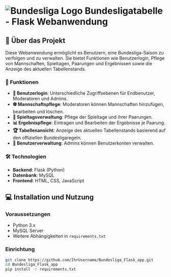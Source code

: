 # ![Bundesliga Logo](https://www.google.com/url?sa=i&url=https%3A%2F%2Fwww.derbystar.de%2Fblogs%2Fnews%2Finspiriert-vom-klassischen-fussball-derbystar-prasentiert-den-offiziellen-spielball-der-bundesliga-und-2-bundesliga-fur-die-saison-2023-24&psig=AOvVaw1U0p9OoTnT3G8NBrPrScho&ust=1700562935575000&source=images&cd=vfe&opi=89978449&ved=0CBIQjRxqFwoTCJDXst-w0oIDFQAAAAAdAAAAABAE) Bundesligatabelle - Flask Webanwendung

## 🌟 Über das Projekt

Diese Webanwendung ermöglicht es Benutzern, eine Bundesliga-Saison zu verfolgen und zu verwalten. Sie bietet Funktionen wie Benutzerlogin, Pflege von Mannschaften, Spieltagen, Paarungen und Ergebnissen sowie die Anzeige des aktuellen Tabellenstands.

### 🚀 Funktionen

- **🔐 Benutzerlogin**: Unterschiedliche Zugriffsebenen für Endbenutzer, Moderatoren und Admins.
- **⚽ Mannschaftspflege**: Moderatoren können Mannschaften hinzufügen, bearbeiten und löschen.
- **📅 Spieltagsverwaltung**: Pflege der Spieltage und ihrer Paarungen.
- **📊 Ergebnispflege**: Eintragen und Bearbeiten der Ergebnisse je Paarung.
- **🏆 Tabellenansicht**: Anzeige des aktuellen Tabellenstands basierend auf den offiziellen Bundesligaregeln.
- **👤 Benutzerverwaltung**: Admins können Benutzerkonten verwalten.

### 🛠 Technologien

- **Backend**: Flask (Python)
- **Datenbank**: MySQL
- **Frontend**: HTML, CSS, JavaScript

## 💻 Installation und Nutzung

### Voraussetzungen

- Python 3.x
- MySQL Server
- Weitere Abhängigkeiten in `requirements.txt`

### Einrichtung

```bash
git clone https://github.com/IhrUsername/Bundesliga_Flask_app.git
cd Bundesliga_Flask_app
pip install -r requirements.txt
